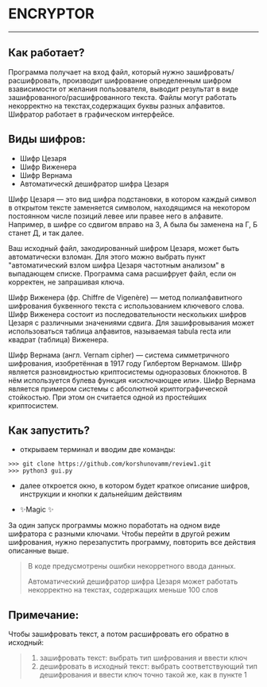 # ENCRYPTOR
____________________________________________________________________________

## Как работает?
Программа получает на вход файл, который нужно зашифровать/расшифровать,
производит шифрование определенным шифром взависимости от желания пользователя, выводит результат в виде зашифрованного/расшифрованного текста.
Файлы могут работать некорректно на текстах,содержащих буквы разных алфавитов.
Шифратор работает в графическом интерфейсе.


## Виды шифров:

- Шифр Цезаря
- Шифр Виженера
- Шифр Вернама
- Автоматическй дешифратор шифра Цезаря

Шифр Цезаря — это вид шифра подстановки, в котором каждый символ в открытом тексте заменяется символом, 
находящимся на некотором постоянном числе позиций левее или правее него в алфавите.
Например, в шифре со сдвигом вправо на 3, А была бы заменена на Г, Б станет Д, и так далее.

Ваш исходный файл, закодированный шифром Цезаря, может быть автоматически взломан. Для этого можно выбрать
пункт "автоматический взлом шифра Цезаря частотным анализом" в выпадающем списке. Программа сама расшифрует файл,
если он корректен, не запрашивая ключа.

Шифр Виженера (фр. Chiffre de Vigenère) — метод полиалфавитного шифрования буквенного текста с использованием ключевого 
слова. Шифр Виженера состоит из последовательности нескольких шифров Цезаря с различными значениями сдвига. Для 
зашифровывания может использоваться таблица алфавитов, называемая tabula recta или квадрат (таблица) Виженера.

Шифр Вернама (англ. Vernam cipher) — система симметричного шифрования, изобретённая в 1917 году Гилбертом Вернамом.
Шифр является разновидностью криптосистемы одноразовых блокнотов. В нём используется булева функция «исключающее или». 
Шифр Вернама является примером системы с абсолютной криптографической стойкостью. 
При этом он считается одной из простейших криптосистем.

## Как запустить?

- открываем терминал и вводим две команды:
``` 
>>> git clone https://github.com/korshunovamm/review1.git
>>> python3 gui.py
```
- далее откроется окно, в котором будет краткое описание шифров, инструкции и кнопки к дальнейшим действиям
  
- ✨Magic ✨

За один запуск программы можно поработать на одном виде шифратора с
разными ключами. Чтобы перейти в другой режим шифрования, нужно 
перезапустить программу, повторить все действия описанные выше.



>В коде предусмотрены ошибки некорретного ввода данных.
> 
>Автоматический дешифратор шифра Цезаря может работать некорректно на текстах, содержащих меньше 100 слов


## Примечание:

Чтобы зашифровать текст, а потом расшифровать его обратно в исходный:
>1) зашифровать текст:
> выбрать тип шифрования и ввести ключ
>2) дешифровать в исходный текст:
> выбрать соответствующий тип дешифрования и ввести ключ точно такой же,  как в пункте 1

